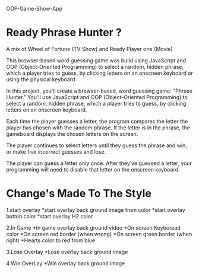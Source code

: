 OOP-Game-Show-App

# Ready Phrase Hunter ?

A mix of Wheel of Fortune (TV Show) and Ready Player one (Movie)

This browser-based word guessing game was build using JavaScript and OOP (Object-Oriented Programming) to select a random, hidden phrase, which a player tries to guess, by clicking letters on an onscreen keyboard or using the physical keyboard


In this project, you'll create a browser-based, word guessing game: "Phrase Hunter." You’ll use JavaScript and OOP (Object-Oriented Programming) to select a random, hidden phrase, which a player tries to guess, by clicking letters on an onscreen keyboard.

Each time the player guesses a letter, the program compares the letter the player has chosen with the random phrase. If the letter is in the phrase, the gameboard displays the chosen letters on the screen.

The player continues to select letters until they guess the phrase and win, or make five incorrect guesses and lose.

The player can guess a letter only once. After they’ve guessed a letter, your programming will need to disable that letter on the onscreen keyboard.


# Change's Made To The Style

1.start overlay
*start overlay back ground image from color
*start overlay button color
*start overlay H2 color

2.In Game
*In game overlay back ground video
*On screen Keyboread color
*On screen red border (when wrong)
*On screen green border (when right)
*Hearts color to red from blue

3.Lose Overlay
*Lose overlay back ground image

4.Win OverLay
*Win overlay back ground image
